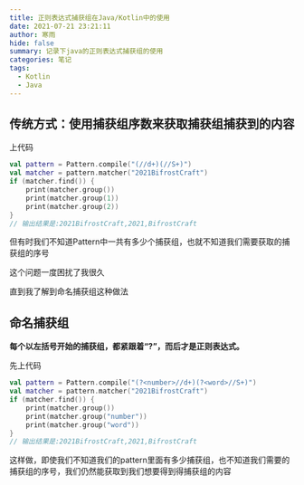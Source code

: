 ```yaml
---
title: 正则表达式捕获组在Java/Kotlin中的使用
date: 2021-07-21 23:21:11
author: 寒雨
hide: false
summary: 记录下java的正则表达式捕获组的使用
categories: 笔记
tags:
  - Kotlin
  - Java
---
```


## 传统方式：使用捕获组序数来获取捕获组捕获到的内容

上代码

```kotlin
val pattern = Pattern.compile("(//d+)(//S+)")
val matcher = pattern.matcher("2021BifrostCraft")
if (matcher.find()) {
    print(matcher.group())
    print(matcher.group(1))
    print(matcher.group(2))
}
// 输出结果是:2021BifrostCraft,2021,BifrostCraft
```

但有时我们不知道Pattern中一共有多少个捕获组，也就不知道我们需要获取的捕获组的序号

这个问题一度困扰了我很久

直到我了解到命名捕获组这种做法

## 命名捕获组

**每个以左括号开始的捕获组，都紧跟着“?”，而后才是正则表达式。**

先上代码

```kotlin
val pattern = Pattern.compile("(?<number>//d+)(?<word>//S+)")
val matcher = pattern.matcher("2021BifrostCraft")
if (matcher.find()) {
    print(matcher.group())
    print(matcher.group("number"))
    print(matcher.group("word"))
}
// 输出结果是:2021BifrostCraft,2021,BifrostCraft
```

这样做，即使我们不知道我们的pattern里面有多少捕获组，也不知道我们需要的捕获组的序号，我们仍然能获取到我们想要得到得捕获组的内容